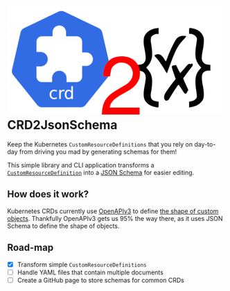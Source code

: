 # ![Logo](./dist/logo.png) CRD2JsonSchema

Keep the Kubernetes `CustomResourceDefinitions` that you rely on day-to-day from driving you mad by generating schemas for them!

This simple library and CLI application transforms a [`CustomResourceDefinition`](https://kubernetes.io/docs/concepts/extend-kubernetes/api-extension/custom-resources/) into a [JSON Schema](https://json-schema.org/) for easier editing.

## How does it work?

Kubernetes CRDs currently use [OpenAPIv3](https://swagger.io/specification/) to define [the shape of custom objects](https://kubernetes.io/docs/tasks/extend-kubernetes/custom-resources/custom-resource-definitions/#create-a-customresourcedefinition).
Thankfully OpenAPIv3 gets us 95% the way there, as it uses JSON Schema to define the shape of objects.

## Road-map

-   [x] Transform simple `CustomResourceDefinitions`
-   [ ] Handle YAML files that contain multiple documents
-   [ ] Create a GitHub page to store schemas for common CRDs
